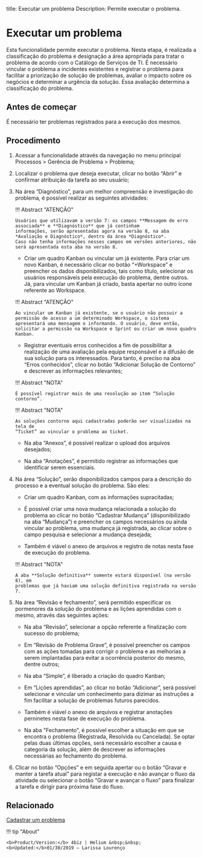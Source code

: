 title: Executar um problema
Description: Permite executar o problema.
# Executar um problema

Esta funcionalidade permite executar o problema. Nesta etapa, é realizada a classificação do problema e designação a área apropriada para tratar o problema de acordo com o Catálogo de Serviços de TI. É necessário vincular o problema a incidentes existentes e registrar o problema para facilitar a priorização de solução de problemas, avaliar o impacto sobre os negócios e determinar a urgência da solução. Essa avaliação determina a classificação do problema.

Antes de começar
----------------

É necessário ter problemas registrados para a execução dos mesmos.

Procedimento
------------

1.  Acessar a funcionalidade através da navegação no menu principal Processos \>
    Gerência de Problema \> Problema;

2.  Localizar o problema que deseja executar, clicar no botão “Abrir” e
    confirmar atribuição da tarefa ao seu usuário;

3.  Na área “Diagnóstico”, para um melhor compreensão e investigação do
    problema, é possível realizar as seguintes atividades:
    
    !!! Abstract "ATENÇÃO"
    
        Usuários que utilizavam a versão 7: os campos **Messagem de erro associada** e **Diagnóstico** que já continham                 
        informações, serão apresentadas agora na versão 8, na aba *Avaliação e Diagnóstico*, dentro da área *Diagnóstico*.
        Caso não tenha informações nesses campos em versões anteriores, não será apresentada esta aba na versão 8.
    
    -   Criar um quadro Kanban ou vincular um já existente. Para criar um novo
    Kanban, é necessário clicar no botão “+Workspace” e preencher os dados
    disponibilizados, tais como título, selecionar os usuários responsáveis pela
    execução do problema, dentre outros. Já, para vincular um Kanban já criado,
    basta apertar no outro ícone referente ao Workspace.

    !!! Abstract "ATENÇÃO"
    
        Ao vincular um Kanban já existente, se o usuário não possuir a permissão de acesso a um determinado Workspace, o sistema apresentará uma mensagem o informando. O usuário, deve então, solicitar a permissão na Workspace e Sprint ou criar um novo quadro Kanban.       
    -   Registrar eventuais erros conhecidos a fim de possibilitar a realização de uma avaliação pela
    equipe responsável e a difusão de sua solução para os interessados. Para
    tanto, é preciso na aba “Erros conhecidos”, clicar no botão “Adicionar
    Solução de Contorno” e descrever as informações relevantes;
    
    !!! Abstract "NOTA"

        É possível registrar mais de uma resolução ao item “Solução contorno”. 

    !!! Abstract "NOTA"

        As soluções contorno aqui cadastradas poderão ser visualizadas na tela de
        “Ticket” ao vincular o problema ao ticket.
     
    -   Na aba “Anexos”, é possível realizar o upload dos arquivos desejados;

    -   Na aba “Anotações”, é permitido registrar as informações que identificar
    serem essenciais.

4.  Na área “Solução”, serão disponibilizados campos para a descrição do
    processo e a eventual solução do problema. São eles:

    -   Criar um quadro Kanban, com as informações supracitadas;

    -   É possível criar uma nova mudança relacionada a solução do problema ao
    clicar no botão “Cadastrar Mudança” (disponibilizado na aba “Mudança”) e
    preencher os campos necessários ou ainda vincular ao problema, uma mudança
    já registrada, ao clicar sobre o campo pesquisa e selecionar a mudança
    desejada;

    -   Também é viável o anexo de arquivos e registro de notas nesta fase de
    execução do problema.
    
    !!! Abstract "NOTA"

        A aba **Solução definitiva** somente estará disponível (na versão 8), em
        problemas que já haviam uma solução definitiva registrada na versão 7.


5.  Na área “Revisão e fechamento”, será permitido especificar os pormenores da
    solução do problema e as lições aprendidas com o mesmo, através das
    seguintes ações:

    -   Na aba “Revisão”, selecionar a opção referente a finalização com sucesso do
    problema;

    -   Em “Revisão de Problema Grave”, é possível preencher os campos com as ações
    tomadas para corrigir o problema e as melhorias a serem implantadas para
    evitar a ocorrência posterior do mesmo, dentre outros;

    -   Na aba “Simple”, é liberado a criação do quadro Kanban;

    -   Em “Lições aprendidas”, ao clicar no botão “Adicionar”, será possível
    selecionar e vincular um conhecimento para dizimar as instruções a fim
    facilitar a solução de problemas futuros parecidos.

    -   Também é viável o anexo de arquivos e registrar  anotações perninetes nesta fase de
    execução do problema.
    
    -   Na aba "Fechamento", é possível escolher a situação em que se encontra o problema (Registrada, Resolvida ou Cancelada). Se optar pelas duas últimas opções, será necessário escolher a causa e categoria da solução, além de descrever as informações necessárias ao fechamento do problema.

6.  Clicar no botão “Opções” e em seguida apertar ou o botão “Gravar e manter a
    tarefa atual” para registar a execução e não avançar o fluxo da atividade ou
    selecionar o botão “Gravar e avançar o fluxo” para finalizar a tarefa e
    dirigir para próxima fase do fluxo.
    
Relacionado
------------
 
[Cadastrar um problema](/pt-br/4biz-helium/processes/problem/use/register-problem.html)

!!! tip "About"

    <b>Product/Version:</b> 4biz | Helium &nbsp;&nbsp;
    <b>Updated:</b>01/30/2019 – Larissa Lourenço
